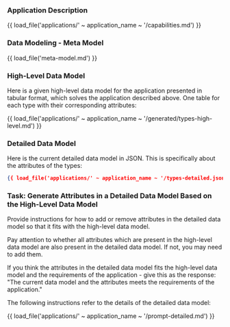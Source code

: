 ### Application Description

{{ load_file('applications/' ~ application_name ~ '/capabilities.md') }}

### Data Modeling - Meta Model

{{ load_file('meta-model.md') }}

### High-Level Data Model

Here is a given high-level data model for the application presented in tabular format, which solves the application described above. One table for each type with their corresponding attributes:

{{ load_file('applications/' ~ application_name ~ '/generated/types-high-level.md') }}

### Detailed Data Model

Here is the current detailed data model in JSON. This is specifically about the attributes of the types:

```json
{{ load_file('applications/' ~ application_name ~ '/types-detailed.json') }}
```

### Task: Generate Attributes in a Detailed Data Model Based on the High-Level Data Model

Provide instructions for how to add or remove attributes in the detailed data model so that it fits with the high-level data model.

Pay attention to whether all attributes which are present in the high-level data model are also present in the detailed data model. If not, you may need to add them.

If you think the attributes in the detailed data model fits the high-level data model and the requirements of the application - give this as the response: "The current data model and the attributes meets the requirements of the application."

The following instructions refer to the details of the detailed data model:

{{ load_file('applications/' ~ application_name ~ '/prompt-detailed.md') }}

